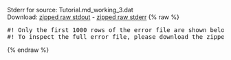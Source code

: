 Stderr for source:  Tutorial.md_working_3.dat   
Download: [zipped raw stdout](Tutorial.md_working_3.dat.plumed.stdout.txt.zip) - [zipped raw stderr](Tutorial.md_working_3.dat.plumed.stderr.txt.zip) 
{% raw %}
<pre>
#! Only the first 1000 rows of the error file are shown below
#! To inspect the full error file, please download the zipped raw stderr file above
</pre>
{% endraw %}
